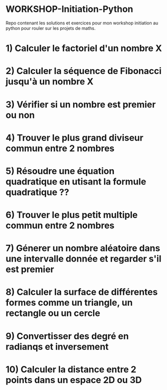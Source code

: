 # WORKSHOP-Initiation-Python
Repo contenant les solutions et exercices pour mon workshop initiation au python pour rouler sur les projets de maths.

# 1) Calculer le factoriel d'un nombre X

# 2) Calculer la séquence de Fibonacci jusqu'à un nombre X

# 3) Vérifier si un nombre est premier ou non

# 4) Trouver le plus grand diviseur commun entre 2 nombres

# 5) Résoudre une équation quadratique en utisant la formule quadratique ??

# 6) Trouver le plus petit multiple commun entre 2 nombres

# 7) Génerer un nombre aléatoire dans une intervalle donnée et regarder s'il est premier

# 8) Calculer la surface de différentes formes comme un triangle, un rectangle ou un cercle

# 9) Convertisser des degré en radianqs et inversement

# 10) Calculer la distance entre 2 points dans un espace 2D ou 3D
